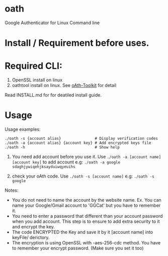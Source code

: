 # oath

Google Authenticator for Linux Command line

# Install / Requirement before uses.

# Required CLI: 
1. OpenSSL install on linux
2. oathtool install on linux. See [oAth-Toolkit](http://www.nongnu.org/oath-toolkit) for detail


Read INSTALL.md for for deatiled install guide.

# Usage

Usage examples:
```
./oath -s {account alias}               # Display verification codes
./oath -a {account alias} {account key} # Add encrypted keys file
./oath -h                               # Show help
```

1. You need add account before you use it. Use `./oath -a [account name] [account key]` to add account
e.g: `./oath -a google sdaghjywiqehjksayduiwqyeuihs`

2. check your oAth code. Use `./oath -s [account name]`
e.g: `./oath -s google`

Notes:
  - You do not need to name the account by the website name. Ex. You can name your Google/Gmail account to 'GGCat' but you have to remember it.
  - You need to enter a password that different than your account password when you add account. This step is to ensure to add extra security to it and encrypt the key.
  - The code ENCRYPTED the Key and save it by it [account name] into keyFile/ derictory.
  - The encryption is using OpenSSL with -aes-256-cdc method. You have to remember your encrypt password. (Make sure you set it too)
  
